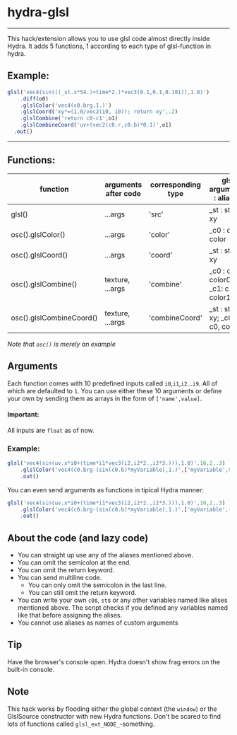 # hydra-glsl
---
This hack/extension allows you to use glsl code almost directly inside Hydra. It adds 5 functions, 1 according to each type of glsl-function in hydra.

## Example:
```js
glsl('vec4(sin(((_st.x*54.)+time*2.)*vec3(0.1,0.1,0.101)),1.0)')
  	.diff(o0)
	.glslColor('vec4(c0.brg,1.)')
	.glslCoord('xy*=(1.0/vec2(i0, i0)); return xy',.2)
	.glslCombine('return c0-c1',o1)
	.glslCombineCoord('uv+(vec2(c0.r,c0.b)*0.1)',o1)
  .out()
```

---

## Functions:

| function                 | arguments after code       | corresponding type | glsl arguments : aliases          |
|--------------------------|------------------|--------------------|-----------------------------------|
| glsl()                   | ...args          | 'src'              | _st : st, uv, xy                  |
| osc().glslColor()        | ...args          | 'color'            | _c0 : c0, color                   |
| osc().glslCoord()        | ...args          | 'coord'            | _st : st, uv, xy                  |
| osc().glslCombine()      | texture, ...args | 'combine'          | _c0 : c0, color0; _c1: c1, color1 |
| osc().glslCombineCoord() | texture, ...args | 'combineCoord'     | _st : st, uv, xy; _c0: c0, color  |

*Note that `osc()` is merely an example*

## Arguments

Each function comes with 10 predefined inputs called `i0`,`i1`,`i2`...`i9`. All of which are defaulted to `1`. You can use either these 10 arguments or define your own by sending them as arrays in the form of `['name',value]`. 

#### Important:
All inputs are `float` as of now.

### Example:

```js
glsl('vec4(sin(uv.x*i0+(time*i1*vec3(i2,i2*2.,i2*3.))),1.0)',16,2,.3)
	.glslColor('vec4(c0.brg-(sin(c0.b)*myVariable),1.)',['myVariable',0.2])
	.out()
```

You can even send arguments as functions in tipical Hydra manner:

```js
glsl('vec4(sin(uv.x*i0+(time*i1*vec3(i2,i2*2.,i2*3.))),1.0)',16,2,.3)
	.glslColor('vec4(c0.brg-(sin(c0.b)*myVariable),1.)',['myVariable',()=>time%1])
	.out()
```

## About the code (and lazy code)

* You can straight up use any of the aliases mentioned above.
* You can omit the semicolon at the end.
* You can omit the return keyword.
* You can send multiline code.
    * You can only omit the semicolon in the last line.
    * You can still omit the return keyword.
* You can write your own `c0`s, `st`s or any other variables named like alises mentioned above. The script checks if you defined any variables named like that before assigning the alises.
* You cannot use aliases as names of custom arguments

## Tip

Have the browser's console open. Hydra doesn't show frag errors on the built-in console.

## Note

This hack works by flooding either the global context (the `window`) or the GlslSource constructor with new Hydra functions. Don't be scared to find lots of functions called `glsl_ext_NODE_`-something.
